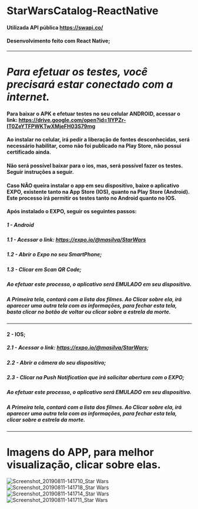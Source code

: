 # StarWarsCatalog-ReactNative

#### Utilizada API pública https://swapi.co/

#### Desenvolvimento feito com React Native;
_________________________________________________________________________________
# *Para efetuar os testes, você precisará estar conectado com a internet.*

#### Para baixar o APK e efetuar testes no seu celular ANDROID, acessar o link: https://drive.google.com/open?id=1IYPZr-IT0ZeYTFPWKTwXMjeFH03S79mg
#### Ao instalar no celular, irá pedir a liberação de fontes desconhecidas, será necessário habilitar, como não foi publicado na Play Store, não possui certificado ainda.
#### Não será possível baixar para o ios, mas, será possível fazer os testes. Seguir instruções a seguir.

#### Caso NÃO queira instalar o app em seu dispositivo, baixe o aplicativo EXPO, existente tanto na App Store (IOS), quanto na Play Store (Android). Este processo irá permitir os testes tanto no Android quanto no IOS.
#### Após instalado o EXPO, seguir os seguintes passos:
##### 1 - Android
##### 1.1 - Acessar o link: https://expo.io/@masilva/StarWars
##### 1.2 - Abrir o Expo no seu SmartPhone;
##### 1.3 - Clicar em Scan QR Code;
##### Ao efetuar este processo, o aplicativo será EMULADO em seu dispositivo.
##### A Primeira tela, contará com a lista dos filmes. Ao Clicar sobre ela, irá aparecer uma outra tela com as informações, para fechar esta tela, basta clicar no botão de voltar ou clicar sobre a estrela da morte.
_________________________________________________________________________________
#### 2 - IOS;
##### 2.1 - Acessar o link: https://expo.io/@masilva/StarWars;
##### 2.2 - Abrir a câmera do seu dispositivo;
##### 2.3 - Clicar na Push Notification que irá solicitar abertura com o EXPO;
##### Ao efetuar este processo, o aplicativo será EMULADO em seu dispositivo.
##### A Primeira tela, contará com a lista dos filmes. Ao Clicar sobre ela, irá aparecer uma outra tela com as informações, para fechar esta tela, clicar sobre a estrela da morte.
_________________________________________________________________________________

# Imagens do APP, para melhor visualização, clicar sobre elas.

![Screenshot_20190811-141710_Star Wars](https://user-images.githubusercontent.com/39570139/62837246-d7270480-bc43-11e9-86b5-27c491b7b2fb.jpg)
![Screenshot_20190811-141718_Star Wars](https://user-images.githubusercontent.com/39570139/62837247-d7270480-bc43-11e9-88e0-f4b05ea7d860.jpg)
![Screenshot_20190811-141714_Star Wars](https://user-images.githubusercontent.com/39570139/62837248-d7270480-bc43-11e9-8d48-cde64bdae761.jpg)
![Screenshot_20190811-141711_Star Wars](https://user-images.githubusercontent.com/39570139/62837249-d7bf9b00-bc43-11e9-8816-b7736d436d9c.jpg)
